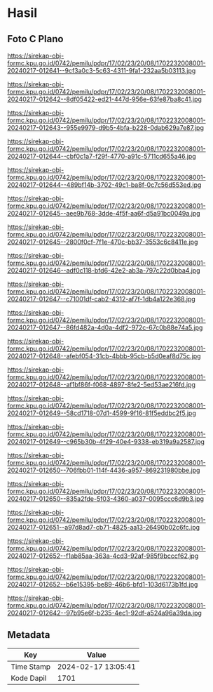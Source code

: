 # Hasil

## Foto C Plano

https://sirekap-obj-formc.kpu.go.id/0742/pemilu/pdpr/17/02/23/20/08/1702232008001-20240217-012641--9cf3a0c3-5c63-4311-9fa1-232aa5b03113.jpg

https://sirekap-obj-formc.kpu.go.id/0742/pemilu/pdpr/17/02/23/20/08/1702232008001-20240217-012642--8df05422-ed21-447d-956e-63fe87ba8c41.jpg

https://sirekap-obj-formc.kpu.go.id/0742/pemilu/pdpr/17/02/23/20/08/1702232008001-20240217-012643--955e9979-d9b5-4bfa-b228-0dab629a7e87.jpg

https://sirekap-obj-formc.kpu.go.id/0742/pemilu/pdpr/17/02/23/20/08/1702232008001-20240217-012644--cbf0c1a7-f29f-4770-a91c-5711cd655a46.jpg

https://sirekap-obj-formc.kpu.go.id/0742/pemilu/pdpr/17/02/23/20/08/1702232008001-20240217-012644--489bf14b-3702-49c1-ba8f-0c7c56d553ed.jpg

https://sirekap-obj-formc.kpu.go.id/0742/pemilu/pdpr/17/02/23/20/08/1702232008001-20240217-012645--aee9b768-3dde-4f5f-aa6f-d5a91bc0049a.jpg

https://sirekap-obj-formc.kpu.go.id/0742/pemilu/pdpr/17/02/23/20/08/1702232008001-20240217-012645--2800f0cf-7f1e-470c-bb37-3553c6c8411e.jpg

https://sirekap-obj-formc.kpu.go.id/0742/pemilu/pdpr/17/02/23/20/08/1702232008001-20240217-012646--adf0c118-bfd6-42e2-ab3a-797c22d0bba4.jpg

https://sirekap-obj-formc.kpu.go.id/0742/pemilu/pdpr/17/02/23/20/08/1702232008001-20240217-012647--c71001df-cab2-4312-af7f-1db4a122e368.jpg

https://sirekap-obj-formc.kpu.go.id/0742/pemilu/pdpr/17/02/23/20/08/1702232008001-20240217-012647--86fd482a-4d0a-4df2-972c-67c0b88e74a5.jpg

https://sirekap-obj-formc.kpu.go.id/0742/pemilu/pdpr/17/02/23/20/08/1702232008001-20240217-012648--afebf054-31cb-4bbb-95cb-b5d0eaf8d75c.jpg

https://sirekap-obj-formc.kpu.go.id/0742/pemilu/pdpr/17/02/23/20/08/1702232008001-20240217-012648--af1bf86f-f068-4897-8fe2-5ed53ae216fd.jpg

https://sirekap-obj-formc.kpu.go.id/0742/pemilu/pdpr/17/02/23/20/08/1702232008001-20240217-012649--58cd1718-07d1-4599-9f16-81f5eddbc2f5.jpg

https://sirekap-obj-formc.kpu.go.id/0742/pemilu/pdpr/17/02/23/20/08/1702232008001-20240217-012649--c965b30b-4f29-40e4-9338-eb319a9a2587.jpg

https://sirekap-obj-formc.kpu.go.id/0742/pemilu/pdpr/17/02/23/20/08/1702232008001-20240217-012650--706fbb01-114f-4436-a957-869231980bbe.jpg

https://sirekap-obj-formc.kpu.go.id/0742/pemilu/pdpr/17/02/23/20/08/1702232008001-20240217-012650--835a2fde-5f03-4360-a037-0095ccc6d9b3.jpg

https://sirekap-obj-formc.kpu.go.id/0742/pemilu/pdpr/17/02/23/20/08/1702232008001-20240217-012651--a97d8ad7-cb71-4825-aa13-26490b02c6fc.jpg

https://sirekap-obj-formc.kpu.go.id/0742/pemilu/pdpr/17/02/23/20/08/1702232008001-20240217-012652--f1ab85aa-363a-4cd3-92af-985f9bcccf62.jpg

https://sirekap-obj-formc.kpu.go.id/0742/pemilu/pdpr/17/02/23/20/08/1702232008001-20240217-012652--b6e15395-be89-46b6-bfd1-103d6173b1fd.jpg

https://sirekap-obj-formc.kpu.go.id/0742/pemilu/pdpr/17/02/23/20/08/1702232008001-20240217-012642--97b95e6f-b235-4ec1-92df-a524a96a39da.jpg


## Metadata

| Key        | Value               |
| ---------- | ------------------- |
| Time Stamp | 2024-02-17 13:05:41 |
| Kode Dapil | 1701                |



